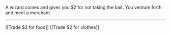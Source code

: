 A wizard comes and gives you $2 for not taking the bait.
You venture forth and meet a merchant
___
[[Trade $2 for food]]
[[Trade $2 for clothes]]
